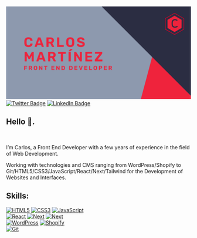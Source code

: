 [![Carlos's GitHub Banner](./assets/Banner.png)](https://github.com/carlosmrtzodev/)
[![Twitter Badge](https://img.shields.io/badge/Twitter-Profile-informational?style=flat&logo=twitter&logoColor=white&color=1CA2F1)](https://twitter.com/carlosmrtzodev)
[![LinkedIn Badge](https://img.shields.io/badge/LinkedIn-Profile-informational?style=flat&logo=linkedin&logoColor=white&color=0D76A8)](https://www.linkedin.com/in/carlosmrtzodev/)

## Hello 👋.

<br>

I’m Carlos, a Front End Developer with a few years of experience in the field of Web Development.

Working with technologies and CMS ranging from WordPress/Shopify to Git/HTML5/CSS3/JavaScript/React/Next/Tailwind for the Development of Websites and Interfaces.

## Skills:

[![HTML5](https://img.shields.io/badge/-HTML5-red)]() [![CSS3](https://img.shields.io/badge/-CSS3-9cf)]() [![JavaScript](https://img.shields.io/badge/-JavaScript-yellow)]() <br>
[![React](https://img.shields.io/badge/-React-blue)]() [![Next](https://img.shields.io/badge/-Next-brightgreen)]() [![Next](https://img.shields.io/badge/-Tailwind%20CSS-blue)]() <br>
[![WordPress](https://img.shields.io/badge/-WordPress-informational)]() [![Shopify](https://img.shields.io/badge/-Shopify-brightgreen)]() <br>
[![Git](https://img.shields.io/badge/-Git-lightgrey)]() <br>
